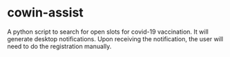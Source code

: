 # cowin-assist
A python script to search for open slots for covid-19 vaccination. It will generate desktop notifications. Upon receiving the notification, the user will need to do the registration manually.
